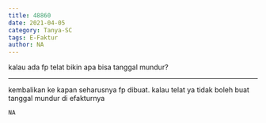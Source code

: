 ```yaml
---
title: 48860
date: 2021-04-05
category: Tanya-SC
tags: E-Faktur
author: NA
---
```


kalau ada fp telat bikin apa bisa tanggal mundur?

---

kembalikan ke kapan seharusnya fp dibuat. kalau telat ya tidak boleh buat tanggal mundur di efakturnya

`NA`
